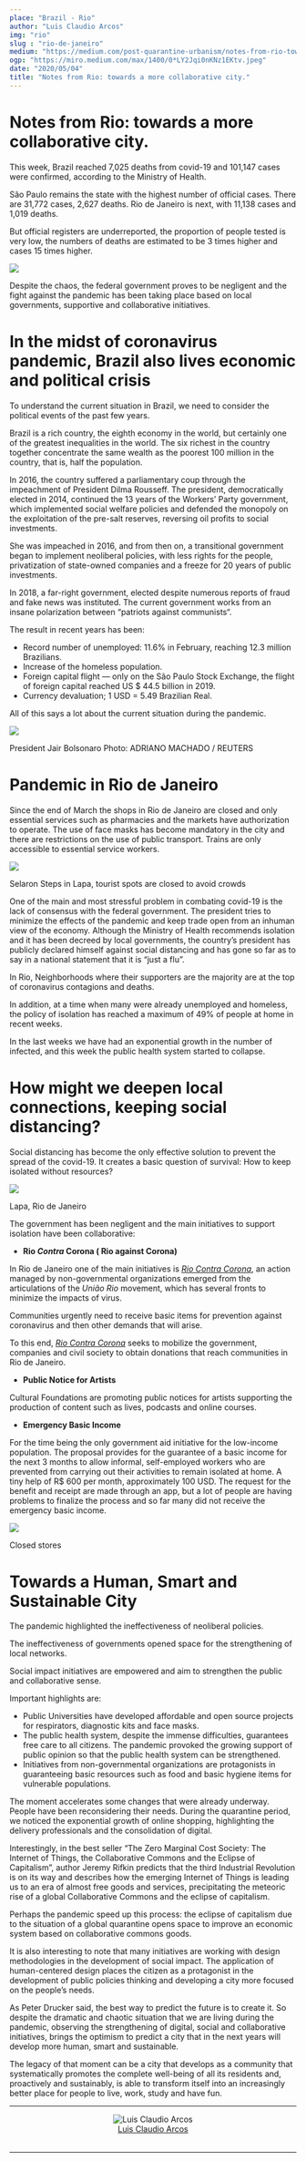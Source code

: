 ```yaml
---
place: "Brazil - Rio"
author: "Luis Claudio Arcos"
img: "rio"
slug : "rio-de-janeiro"
medium: "https://medium.com/post-quarantine-urbanism/notes-from-rio-towards-a-more-collaborative-city-6c94d563c6d9"
ogp: "https://miro.medium.com/max/1400/0*LY2Jqi0nKNz1EKtv.jpeg"
date: "2020/05/04"
title: "Notes from Rio: towards a more collaborative city."
---
```


Notes from Rio: towards a more collaborative city.
==================================================

This week, Brazil reached 7,025 deaths from covid-19 and 101,147 cases were confirmed, according to the Ministry of Health.

São Paulo remains the state with the highest number of official cases. There are 31,772 cases, 2,627 deaths. Rio de Janeiro is next, with 11,138 cases and 1,019 deaths.

But official registers are underreported, the proportion of people tested is very low, the numbers of deaths are estimated to be 3 times higher and cases 15 times higher.

<img src="https://miro.medium.com/max/1400/0*jK9AuiIObdyeBtQj.png"/>

Despite the chaos, the federal government proves to be negligent and the fight against the pandemic has been taking place based on local governments, supportive and collaborative initiatives.

In the midst of coronavirus pandemic, Brazil also lives economic and political crisis
=====================================================================================

To understand the current situation in Brazil, we need to consider the political events of the past few years.

Brazil is a rich country, the eighth economy in the world, but certainly one of the greatest inequalities in the world. The six richest in the country together concentrate the same wealth as the poorest 100 million in the country, that is, half the population.

In 2016, the country suffered a parliamentary coup through the impeachment of President Dilma Rousseff. The president, democratically elected in 2014, continued the 13 years of the Workers’ Party government, which implemented social welfare policies and defended the monopoly on the exploitation of the pre-salt reserves, reversing oil profits to social investments.

She was impeached in 2016, and from then on, a transitional government began to implement neoliberal policies, with less rights for the people, privatization of state-owned companies and a freeze for 20 years of public investments.

In 2018, a far-right government, elected despite numerous reports of fraud and fake news was instituted. The current government works from an insane polarization between “patriots against communists“.

The result in recent years has been:

*   Record number of unemployed: 11.6% in February, reaching 12.3 million Brazilians.
*   Increase of the homeless population.
*   Foreign capital flight — only on the São Paulo Stock Exchange, the flight of foreign capital reached US $ 44.5 billion in 2019.
*   Currency devaluation; 1 USD = 5.49 Brazilian Real.

All of this says a lot about the current situation during the pandemic.

<img class="s t u hs ai" src="https://miro.medium.com/max/1400/1*8dnq8eYl5S_YO_Igs6VQMw.jpeg"/>

President Jair Bolsonaro Photo: ADRIANO MACHADO / REUTERS

Pandemic in Rio de Janeiro
==========================

Since the end of March the shops in Rio de Janeiro are closed and only essential services such as pharmacies and the markets have authorization to operate. The use of face masks has become mandatory in the city and there are restrictions on the use of public transport. Trains are only accessible to essential service workers.

<img class="s t u hs ai" src="https://miro.medium.com/max/1400/0*8PX3dkFrs1sH1iO6.jpeg"/>

Selaron Steps in Lapa, tourist spots are closed to avoid crowds

One of the main and most stressful problem in combating covid-19 is the lack of consensus with the federal government. The president tries to minimize the effects of the pandemic and keep trade open from an inhuman view of the economy. Although the Ministry of Health recommends isolation and it has been decreed by local governments, the country’s president has publicly declared himself against social distancing and has gone so far as to say in a national statement that it is “just a flu”.

In Rio, Neighborhoods where their supporters are the majority are at the top of coronavirus contagions and deaths.

In addition, at a time when many were already unemployed and homeless, the policy of isolation has reached a maximum of 49% of people at home in recent weeks.

In the last weeks we have had an exponential growth in the number of infected, and this week the public health system started to collapse.

How might we deepen local connections, keeping social distancing?
=================================================================

Social distancing has become the only effective solution to prevent the spread of the covid-19. It creates a basic question of survival: How to keep isolated without resources?

<img class="s t u hs ai" src="https://miro.medium.com/max/1400/0*LY2Jqi0nKNz1EKtv.jpeg"/>

Lapa, Rio de Janeiro

The government has been negligent and the main initiatives to support isolation have been collaborative:

*   **Rio _Contra_ Corona ( Rio against Corona)**

In Rio de Janeiro one of the main initiatives is [_Rio Contra Corona_](http://www.riocontracorona.org/), an action managed by non-governmental organizations emerged from the articulations of the _União Rio_ movement, which has several fronts to minimize the impacts of virus.

Communities urgently need to receive basic items for prevention against coronavirus and then other demands that will arise.

To this end, [_Rio Contra Corona_](https://www.riocontracorona.org/) seeks to mobilize the government, companies and civil society to obtain donations that reach communities in Rio de Janeiro.

*   **Public Notice for Artists**

Cultural Foundations are promoting public notices for artists supporting the production of content such as lives, podcasts and online courses.

*   **Emergency Basic Income**

For the time being the only government aid initiative for the low-income population. The proposal provides for the guarantee of a basic income for the next 3 months to allow informal, self-employed workers who are prevented from carrying out their activities to remain isolated at home. A tiny help of R$ 600 per month, approximately 100 USD. The request for the benefit and receipt are made through an app, but a lot of people are having problems to finalize the process and so far many did not receive the emergency basic income.

<img class="s t u hs ai" src="https://miro.medium.com/max/1400/0*GpCClNs5ncEYVnXO.jpeg"/>

Closed stores

Towards a Human, Smart and Sustainable City
===========================================

The pandemic highlighted the ineffectiveness of neoliberal policies.

The ineffectiveness of governments opened space for the strengthening of local networks.

Social impact initiatives are empowered and aim to strengthen the public and collaborative sense.

Important highlights are:

*   Public Universities have developed affordable and open source projects for respirators, diagnostic kits and face masks.
*   The public health system, despite the immense difficulties, guarantees free care to all citizens. The pandemic provoked the growing support of public opinion so that the public health system can be strengthened.
*   Initiatives from non-governmental organizations are protagonists in guaranteeing basic resources such as food and basic hygiene items for vulnerable populations.

The moment accelerates some changes that were already underway. People have been reconsidering their needs. During the quarantine period, we noticed the exponential growth of online shopping, highlighting the delivery professionals and the consolidation of digital.

Interestingly, in the best seller “The Zero Marginal Cost Society: The Internet of Things, the Collaborative Commons and the Eclipse of Capitalism”, author Jeremy Rifkin predicts that the third Industrial Revolution is on its way and describes how the emerging Internet of Things is leading us to an era of almost free goods and services, precipitating the meteoric rise of a global Collaborative Commons and the eclipse of capitalism.

Perhaps the pandemic speed up this process: the eclipse of capitalism due to the situation of a global quarantine opens space to improve an economic system based on collaborative commons goods.

It is also interesting to note that many initiatives are working with design methodologies in the development of social impact. The application of human-centered design places the citizen as a protagonist in the development of public policies thinking and developing a city more focused on the people’s needs.

As Peter Drucker said, the best way to predict the future is to create it. So despite the dramatic and chaotic situation that we are living during the pandemic, observing the strengthening of digital, social and collaborative initiatives, brings the optimism to predict a city that in the next years will develop more human, smart and sustainable.

The legacy of that moment can be a city that develops as a community that systematically promotes the complete well-being of all its residents and, proactively and sustainably, is able to transform itself into an increasingly better place for people to live, work, study and have fun.

* * *

<div style="display: flex; margin-bottom: 2rem">
    <div style="margin: 0 auto; text-align: center">
        <img alt="Luis Claudio Arcos" src="https://miro.medium.com/fit/c/96/96/2*1bqO9_Be9WV2sNPt_fjn7A.jpeg"/>
        <br/>
        <a href="https://medium.com/@lcarcos?source=post_page-----6c94d563c6d9----------------------">Luis Claudio Arcos</a>
    </div>
</div>

* * *